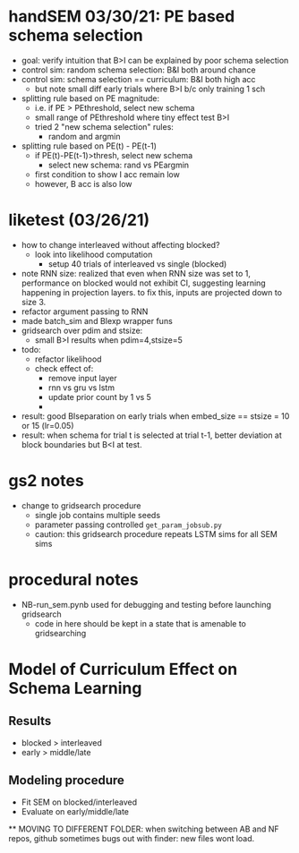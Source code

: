 # handSEM 03/30/21: PE based schema selection 
- goal: verify intuition that B>I can be explained by poor schema selection
- control sim: random schema selection: B&I both around chance
- control sim: schema selection == curriculum: B&I both high acc
  - but note small diff early trials where B>I b/c only training 1 sch
- splitting rule based on PE magnitude:
  - i.e. if PE > PEthreshold, select new schema 
  - small range of PEthreshold where tiny effect test B>I
  - tried 2 "new schema selection" rules:
    - random and argmin
- splitting rule based on PE(t) - PE(t-1)
  - if PE(t)-PE(t-1)>thresh, select new schema
    - select new schema: rand vs PEargmin
  - first condition to show I acc remain low
  - however, B acc is also low


# liketest (03/26/21)
- how to change interleaved without affecting blocked?
  - look into likelihood computation
    - setup 40 trials of interleaved vs single (blocked)
- note RNN size: realized that even when RNN size was set to 1, performance on blocked would not exhibit CI, suggesting learning happening in projection layers. to fix this, inputs are projected down to size 3. 
- refactor argument passing to RNN 
- made batch_sim and BIexp wrapper funs 
- gridsearch over pdim and stsize:
  - small B>I results when pdim=4,stsize=5
- todo:
  - refactor likelihood 
  - check effect of:
    - remove input layer
    - rnn vs gru vs lstm
    - update prior count by 1 vs 5
    - 
- result: good BIseparation on early trials when embed_size == stsize = 10 or 15 (lr=0.05)
- result: when schema for trial t is selected at trial t-1, better deviation at block boundaries but B<I at test. 



# gs2 notes
- change to gridsearch procedure 
  - single job contains multiple seeds
  - parameter passing controlled `get_param_jobsub.py`
  - caution: this gridsearch procedure repeats LSTM sims for all SEM sims


# procedural notes
- NB-run_sem.pynb used for debugging and testing before launching gridsearch
  - code in here should be kept in a state that is amenable to gridsearching




# Model of Curriculum Effect on Schema Learning

## Results

- blocked > interleaved
- early > middle/late

## Modeling procedure

- Fit SEM on blocked/interleaved
- Evaluate on early/middle/late


** MOVING TO DIFFERENT FOLDER: when switching between AB and NF repos, github sometimes bugs out with finder: new files wont load. 